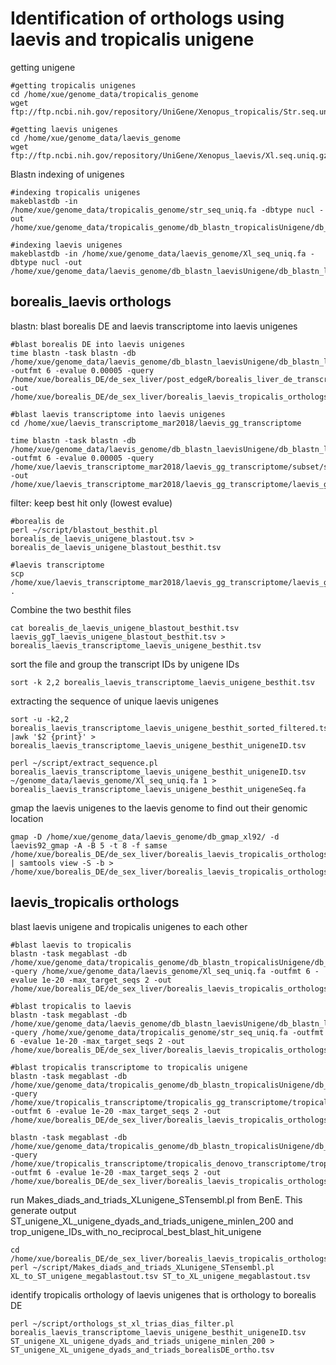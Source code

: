 # Identification of orthologs using laevis and tropicalis unigene
getting unigene 
```
#getting tropicalis unigenes
cd /home/xue/genome_data/tropicalis_genome
wget ftp://ftp.ncbi.nih.gov/repository/UniGene/Xenopus_tropicalis/Str.seq.uniq.gz

#getting laevis unigenes
cd /home/xue/genome_data/laevis_genome
wget ftp://ftp.ncbi.nih.gov/repository/UniGene/Xenopus_laevis/Xl.seq.uniq.gz
```
Blastn indexing of unigenes
```
#indexing tropicalis unigenes
makeblastdb -in /home/xue/genome_data/tropicalis_genome/str_seq_uniq.fa -dbtype nucl -out /home/xue/genome_data/tropicalis_genome/db_blastn_tropicalisUnigene/db_blastn_tropicalisUnigene

#indexing laevis unigenes
makeblastdb -in /home/xue/genome_data/laevis_genome/Xl_seq_uniq.fa -dbtype nucl -out /home/xue/genome_data/laevis_genome/db_blastn_laevisUnigene/db_blastn_laevisUnigene
```
## borealis_laevis orthologs
blastn: blast borealis DE and laevis transcriptome into laevis unigenes
```
#blast borealis DE into laevis unigenes
time blastn -task blastn -db /home/xue/genome_data/laevis_genome/db_blastn_laevisUnigene/db_blastn_laevisUnigene -outfmt 6 -evalue 0.00005 -query /home/xue/borealis_DE/de_sex_liver/post_edgeR/borealis_liver_de_transcriptSeq.fa -out /home/xue/borealis_DE/de_sex_liver/borealis_laevis_tropicalis_orthologs/borealis_laevis_orthologs_unigeneApproach/borealis_de_laevis_unigene_blastout.tsv 

#blast laevis transcriptome into laevis unigenes
cd /home/xue/laevis_transcriptome_mar2018/laevis_gg_transcriptome

time blastn -task blastn -db /home/xue/genome_data/laevis_genome/db_blastn_laevisUnigene/db_blastn_laevisUnigene -outfmt 6 -evalue 0.00005 -query /home/xue/laevis_transcriptome_mar2018/laevis_gg_transcriptome/subset/subset_8.fasta -out /home/xue/laevis_transcriptome_mar2018/laevis_gg_transcriptome/laevis_ggT_laevis_unigene_blastout_besthit.tsv
```
filter: keep best hit only (lowest evalue)
```
#borealis de
perl ~/script/blastout_besthit.pl borealis_de_laevis_unigene_blastout.tsv > borealis_de_laevis_unigene_blastout_besthit.tsv

#laevis transcriptome
scp /home/xue/laevis_transcriptome_mar2018/laevis_gg_transcriptome/laevis_ggT_laevis_unigene_blastn/laevis_ggT_laevis_unigene_blastout_besthit.tsv .

```
Combine the two besthit files
```
cat borealis_de_laevis_unigene_blastout_besthit.tsv laevis_ggT_laevis_unigene_blastout_besthit.tsv > borealis_laevis_transcriptome_laevis_unigene_besthit.tsv
```
sort the file and group the transcript IDs by unigene IDs
```
sort -k 2,2 borealis_laevis_transcriptome_laevis_unigene_besthit.tsv
```
extracting the sequence of unique laevis unigenes
```
sort -u -k2,2 borealis_laevis_transcriptome_laevis_unigene_besthit_sorted_filtered.tsv |awk '$2 {print}' > borealis_laevis_transcriptome_laevis_unigene_besthit_unigeneID.tsv

perl ~/script/extract_sequence.pl borealis_laevis_transcriptome_laevis_unigene_besthit_unigeneID.tsv ~/genome_data/laevis_genome/Xl_seq_uniq.fa 1 > borealis_laevis_transcriptome_laevis_unigene_besthit_unigeneSeq.fa
```
gmap the laevis unigenes to the laevis genome to find out their genomic location
```
gmap -D /home/xue/genome_data/laevis_genome/db_gmap_xl92/ -d laevis92_gmap -A -B 5 -t 8 -f samse /home/xue/borealis_DE/de_sex_liver/borealis_laevis_tropicalis_orthologs/borealis_laevis_orthologs_unigeneApproach/borealis_laevis_transcriptome_laevis_unigene_besthit_unigeneSeq.fa | samtools view -S -b > /home/xue/borealis_DE/de_sex_liver/borealis_laevis_tropicalis_orthologs/borealis_laevis_orthologs_unigeneApproach/borealis_laevis_transcriptome_laevis_unigene_besthit_unigeneSeq_gmap.bam

```
## laevis_tropicalis orthologs
blast laevis unigene and tropicalis unigenes to each other
```
#blast laevis to tropicalis
blastn -task megablast -db /home/xue/genome_data/tropicalis_genome/db_blastn_tropicalisUnigene/db_blastn_tropicalisUnigene -query /home/xue/genome_data/laevis_genome/Xl_seq_uniq.fa -outfmt 6 -evalue 1e-20 -max_target_seqs 2 -out /home/xue/borealis_DE/de_sex_liver/borealis_laevis_tropicalis_orthologs/borealis_laevis_orthologs_unigeneApproach/ST_to_XL_unigene_blastnout.tsv 

#blast tropicalis to laevis
blastn -task megablast -db /home/xue/genome_data/laevis_genome/db_blastn_laevisUnigene/db_blastn_laevisUnigene -query /home/xue/genome_data/tropicalis_genome/str_seq_uniq.fa -outfmt 6 -evalue 1e-20 -max_target_seqs 2 -out /home/xue/borealis_DE/de_sex_liver/borealis_laevis_tropicalis_orthologs/borealis_laevis_orthologs_unigeneApproach/ST_to_XL_unigene_megablastout.tsv

#blast tropicalis transcriptome to tropicalis unigene
blastn -task megablast -db /home/xue/genome_data/tropicalis_genome/db_blastn_tropicalisUnigene/db_blastn_tropicalisUnigene -query /home/xue/tropicalis_transcriptome/tropicalis_gg_transcriptome/tropicalis_gg_transcriptome.fasta -outfmt 6 -evalue 1e-20 -max_target_seqs 2 -out /home/xue/borealis_DE/de_sex_liver/borealis_laevis_tropicalis_orthologs/borealis_laevis_orthologs_unigeneApproach/st_transcriptome_to_st_unigene_blastnout.tsv

blastn -task megablast -db /home/xue/genome_data/tropicalis_genome/db_blastn_tropicalisUnigene/db_blastn_tropicalisUnigene -query /home/xue/tropicalis_transcriptome/tropicalis_denovo_transcriptome/tropicalis_trinityout.Trinity.fasta -outfmt 6 -evalue 1e-20 -max_target_seqs 2 -out /home/xue/borealis_DE/de_sex_liver/borealis_laevis_tropicalis_orthologs/borealis_laevis_orthologs_unigeneApproach/st_denovoT_to_st_unigene_blastnout.tsv
```
run Makes_diads_and_triads_XLunigene_STensembl.pl from BenE. This generate output ST_unigene_XL_unigene_dyads_and_triads_unigene_minlen_200 and trop_unigene_IDs_with_no_reciprocal_best_blast_hit_unigene
```
cd /home/xue/borealis_DE/de_sex_liver/borealis_laevis_tropicalis_orthologs/borealis_laevis_orthologs_unigeneApproach
perl ~/script/Makes_diads_and_triads_XLunigene_STensembl.pl XL_to_ST_unigene_megablastout.tsv ST_to_XL_unigene_megablastout.tsv
```
identify tropicalis orthology of laevis unigenes that is orthology to borealis DE
```
perl ~/script/orthologs_st_xl_trias_dias_filter.pl borealis_laevis_transcriptome_laevis_unigene_besthit_unigeneID.tsv ST_unigene_XL_unigene_dyads_and_triads_unigene_minlen_200 >  ST_unigene_XL_unigene_dyads_and_triads_borealisDE_ortho.tsv
```

